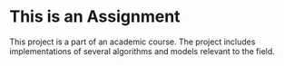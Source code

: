 # This is an Assignment

This project is a part of an academic course.   The project includes implementations of several algorithms and models relevant to the field.

